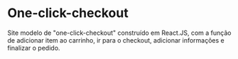 # One-click-checkout

Site modelo de "one-click-checkout" construído em React.JS, com a função de adicionar item ao carrinho, ir para o checkout, adicionar informações e finalizar o pedido.